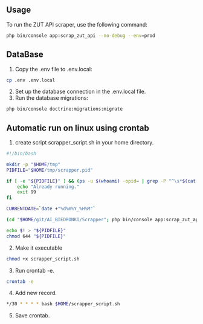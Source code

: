 ## Usage

To run the ZUT API scraper, use the following command:

```bash
php bin/console app:scrap_zut_api --no-debug --env=prod
```

## DataBase

1. Copy the .env file to .env.local:

 ```bash
 cp .env .env.local
 ```

2. Set up the database connection in the .env.local file.
3. Run the database migrations:

 ```bash
 php bin/console doctrine:migrations:migrate
 ```

## Automatic run on linux using crontab

1. create script scrapper_script.sh in your home directory.

 ```bash
 #!/bin/bash

 mkdir -p "$HOME/tmp"
 PIDFILE="$HOME/tmp/scrapper.pid"

 if [ -e "${PIDFILE}" ] && (ps -u $(whoami) -opid= | grep -P "^\s*$(cat ${PIDFILE})$" &> /dev/null); then
     echo "Already running."
     exit 99
 fi

 CURRENTDATE=`date +"%d%m%Y_%H%M"`

 (cd "$HOME/git/AI_BIEDRONKI/Scrapper"; php bin/console app:scrap_zut_api --no-debug --env=prod) >> $HOME/tmp/scrapper_$CURRENTDATE.log &

 echo $! > "${PIDFILE}"
 chmod 644 "${PIDFILE}"
 ```

2. Make it executable

 ```bash
 chmod +x scrapper_script.sh
 ```

3. Run crontab -e.
   
 ```bash
 crontab -e
 ```

4. Add new record.
   
 ```bash
 */30 * * * * bash $HOME/scrapper_script.sh
 ```

5. Save crontab.
